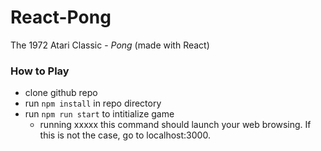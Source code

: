 # React-Pong
The 1972 Atari Classic - *Pong* (made with React)

### How to Play
* clone github repo
* run `npm install` in repo directory
* run `npm run start` to intitialize game 
  * running xxxxx  this command should launch your web browsing. If this is not the case, go to localhost:3000.
